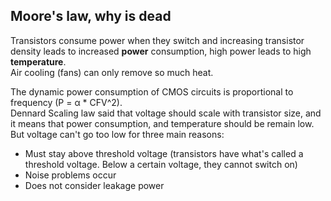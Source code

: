 ## Moore's law, why is dead

Transistors consume power when they switch and increasing transistor density leads to increased **power** consumption, high power leads to high **temperature**.  
Air cooling (fans) can only remove so much heat.

The dynamic power consumption of CMOS circuits is proportional to frequency (P = α * CFV^2).  
Dennard Scaling law said that voltage should scale with transistor size, and it means that power consumption, and temperature should be remain low. But voltage can't go too low for three main reasons:

- Must stay above threshold voltage (transistors have what's called a threshold voltage. Below a certain voltage, they cannot switch on)
- Noise problems occur
- Does not consider leakage power

